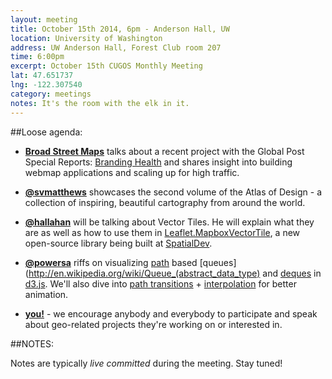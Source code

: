 ```yaml
---
layout: meeting
title: October 15th 2014, 6pm - Anderson Hall, UW
location: University of Washington
address: UW Anderson Hall, Forest Club room 207
time: 6:00pm
excerpt: October 15th CUGOS Monthly Meeting
lat: 47.651737
lng: -122.307540
category: meetings
notes: It's the room with the elk in it.
---
```


##Loose agenda:

- **[Broad Street Maps](http://broadstreetmaps.org)** talks about a recent project with the Global Post Special Reports: [Branding Health](http://www.globalpost.com/special-reports/branding-health-public-private-partnerships-global-health#slide-1) and shares insight into building webmap applications and scaling up for high traffic.

- **[@svmatthews](http://github.com/svmatthews)** showcases the second volume of the Atlas of Design - a collection of inspiring, beautiful cartography from around the world.

- **[@hallahan](http://github.com/hallahan)** will be talking about Vector Tiles. He will explain what they are as well as how to use them in [Leaflet.MapboxVectorTile](https://github.com/SpatialServer/Leaflet.MapboxVectorTile), a new open-source library being built at [SpatialDev](http://spatialdev.com).

- **[@powersa](https://github.com/powersa)** riffs on visualizing [path](http://www.w3.org/TR/SVG/paths.html) based [queues](http://en.wikipedia.org/wiki/Queue_(abstract_data_type) and [deques](http://en.wikipedia.org/wiki/Double-ended_queue) in [d3.js](http://d3js.org/). We'll also dive into [path transitions](http://bost.ocks.org/mike/path/) + [interpolation](https://github.com/mbostock/d3/wiki/Transitions#wiki-attrTween) for better animation.

- **[you!](http://github.com/cugos/cugos.github.com)** - we encourage anybody and everybody to participate and speak about geo-related projects they're working on or interested in.

##NOTES: 

Notes are typically *live committed* during the meeting. Stay tuned!
